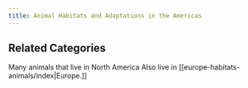 ```yaml
---
title: Animal Habitats and Adaptations in the Americas
---
```

## Related Categories

Many animals that live in North America Also live in [[europe-habitats-animals/index|Europe.]]